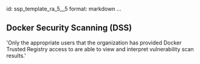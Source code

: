 id: ssp_template_ra_5__5
format: markdown
...
## Docker Security Scanning (DSS)

'Only the appropriate users that the organization has provided Docker
Trusted Registry access to are able to view and interpret
vulnerability scan results.'
